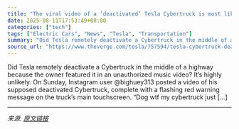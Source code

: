 ```yaml
---
title: "The viral video of a ‘deactivated’ Tesla Cybertruck is most likely fake"
date: 2025-08-11T17:53:49+08:00
categories: ["tech"]
tags: ["Electric Cars", "News", "Tesla", "Transportation"]
summary: "Did Tesla remotely deactivate a Cybertruck in the middle of a highway because the owner featured it in an unauthorized music video? It’s highly unlikely. On Sunday, Instagram user @bighuey313 posted a"
source_url: "https://www.theverge.com/tesla/757594/tesla-cybertruck-deactivated-viral-video-fake"
---
```


Did Tesla remotely deactivate a Cybertruck in the middle of a highway because the owner featured it in an unauthorized music video? It’s highly unlikely. On Sunday, Instagram user @bighuey313 posted a video of his supposed deactivated Cybertruck, complete with a flashing red warning message on the truck’s main touchscreen. “Dog wtf my cybertruck just [&#8230;]

---

*来源: [原文链接](https://www.theverge.com/tesla/757594/tesla-cybertruck-deactivated-viral-video-fake)*

